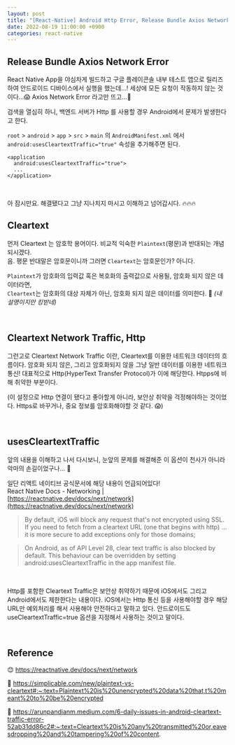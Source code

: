 ```yaml
---
layout: post
title: "[React-Native] Android Http Error, Release Bundle Axios Network Error"
date: 2022-08-19 11:00:00 +0900
categories: react-native
---
```


## Release Bundle Axios Network Error

React Native App을 야심차게 빌드하고 구글 플레이콘솔 내부 테스트 앱으로 릴리즈 하여 안드로이드 디바이스에서 실행을 했는데...! 세상에 모든 요청이 작동하지 않는 것이다...😱
Axios Network Error 라고만 뜨고...🥲

검색을 열심히 하니, 백엔드 서버가 Http 를 사용할 경우 Android에서 문제가 발생한다고 한다.

`root` > `android` > `app` > `src` > `main` 의 `AndroidManifest.xml` 에서
`android:usesCleartextTraffic="true"` 속성을 추가해주면 된다.

```
<application
  android:usesCleartextTraffic="true">
  ...
</application>
```

<br/>

아 잠시만요. 해결됐다고 그냥 지나치지 마시고 이해하고 넘어갑시다. 🔥🔥🔥

## Cleartext

먼저 Cleartext 는 암호학 용어이다. 비교적 익숙한 `Plaintext`(평문)과 반대되는 개념 되시겠다.  
음. 평문 반대말은 암호문이니까 그러면 `Cleartext`는 암호문인가? 아니다.

`Plaintext`가 암호화의 입력값 혹은 복호화의 출력값으로 사용될, 암호화 되지 않은 데이터라면,  
`Cleartext`는 암호화의 대상 자체가 아닌, 암호화 되지 않은 데이터를 의미한다. 🙂 _(내 설명이지만 킹받네)_

<br/>

## Cleartext Network Traffic, Http

그런고로 Cleartext Network Traffic 이란, Cleartext를 이용한 네트워크 데이터의 흐름이다. 암호화 되지 않은, 그리고 암호화되지 않을 그냥 일반 데이터를 이용한 네트워크 통신! 대표적으로 Http(HyperText Transfer Protocol)가 이에 해당한다. Htpps에 비해 취약한 부분이다.

(이 설정으로 Http 연결이 됐다고 좋아할게 아니라, 보안상 취약을 걱정해야하는 것이었다. Https로 바꾸거나, 중요 정보를 암호화해야할 것 같다. 😱)

<br/>

## usesCleartextTraffic

앞의 내용을 이해하고 나서 다시보니, 눈앞의 문제를 해결해준 이 옵션이 천사가 아니라 악마의 손길이었구나... 👿

일단 리액트 네이티브 공식문서에 해당 내용이 언급되어있다!  
React Native Docs - Networking | [https://reactnative.dev/docs/next/network](https://reactnative.dev/docs/next/network)

> By default, iOS will block any request that's not encrypted using SSL. If you need to fetch from a cleartext URL (one that begins with http) ... it is more secure to add exceptions only for those domains;

> On Android, as of API Level 28, clear text traffic is also blocked by default. This behaviour can be overridden by setting android:usesCleartextTraffic in the app manifest file.

<br/>

Http를 포함한 Cleartext Traffic은 보안상 취약하기 때문에 iOS에서도 그리고 Android에서도 제한한다는 내용이다. iOS에서는 Http 통신 등을 사용해야할 경우 해당 URL만 예외처리를 해서 사용해야 안전하다고 말하고 있다. 안드로이드도 useCleartextTraffic=true 옵션을 지정해서 사용하는 것이고 말이다.

<br/>

## Reference

😊 https://reactnative.dev/docs/next/network

🙂 https://simplicable.com/new/plaintext-vs-cleartext#:~:text=Plaintext%20is%20unencrypted%20data%20that,t%20meant%20to%20be%20encrypted

🥰 https://arunpandianm.medium.com/6-daily-issues-in-android-cleartext-traffic-error-52ab31dd86c2#:~:text=Cleartext%20is%20any%20transmitted%20or,eavesdropping%20and%20tampering%20of%20content.
